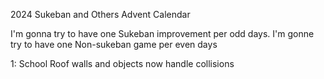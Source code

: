 2024 Sukeban and Others Advent Calendar

I'm gonna try to have one Sukeban improvement per odd days.
I'm gonne try to have one Non-sukeban game per even days

1: School Roof walls and objects now handle collisions
